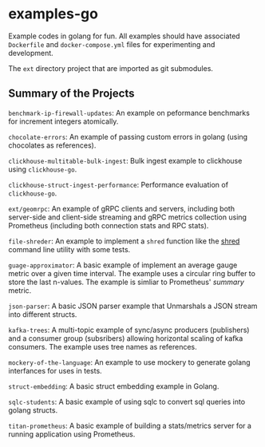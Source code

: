 # examples-go
Example codes in golang for fun. All examples should have associated `Dockerfile` and `docker-compose.yml` files for experimenting and development.

The `ext` directory project that are imported as git submodules.

## Summary of the Projects

`benchmark-ip-firewall-updates`: An example on peformance benchmarks for increment integers atomically.

`chocolate-errors`: An example of passing custom errors in golang (using chocolates as references).

`clickhouse-multitable-bulk-ingest`: Bulk ingest example to clickhouse using `clickhouse-go`.

`clickhouse-struct-ingest-performance`:  Performance evaluation of `clickhouse-go`.

`ext/geomrpc`: An example of gRPC clients and servers, including both server-side and client-side streaming and gRPC metrics collection using Prometheus (including both connection stats and RPC stats).

`file-shreder`: An example to implement a `shred` function like the [shred](https://manpages.ubuntu.com/manpages/jammy/man1/shred.1.html) command line utility with some tests.

`guage-approximator`: A basic example of implement an average gauge metric over a given time interval. The example uses a circular ring buffer to store the last n-values. The example is simliar to Prometheus' *summary* metric.

`json-parser`: A basic JSON parser example that Unmarshals a JSON stream into different structs.

`kafka-trees`: A multi-topic example of sync/async producers (publishers) and a consumer group (subsribers) allowing horizontal scaling of kafka consumers. The example uses tree names as references.

`mockery-of-the-language`: An example to use mockery to generate golang interfances for uses in tests.

`struct-embedding`: A basic struct embedding example in Golang.

`sqlc-students`: A basic example of using sqlc to convert sql queries into golang structs.

`titan-prometheus`: A basic example of building a stats/metrics server for a running application using Prometheus.

